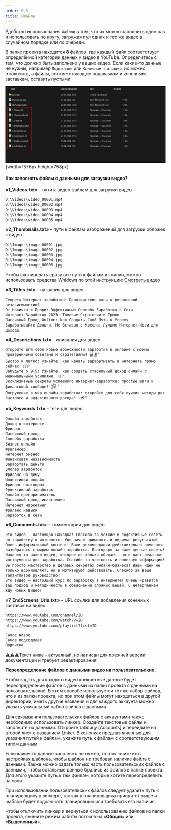 ```yaml
---
order: 0.3
title: 📑Файлы
---
```


Удобство использования `Файлов` в том, что их можно заполнить один раз и использовать по кругу, загружая пул одних и тех же видео в случайном порядке или по очереди.

В папке проекта находится **8** файлов, где каждый файл соответствует определённой категории данных у видео в YouTube. Определитесь с тем, что должно быть заполнено у ваших видео. Если какие-то данные не нужны, например `Подсказки` или `Конечные заставки`, их можно отключить, а файлы, соответствующие подсказкам и конечным заставкам, оставить пустыми.

![](./files.png){width=1576px height=758px}

#### **Как заполнять файлы с данными для загрузки видео?**

**«1_Videos.txt»** – пути к видео файлам для загрузки видео

```
D:\Videos\video_00001.mp4
D:\Videos\video_00002.mp4
D:\Videos\video_00003.mp4
D:\Videos\video_00004.mp4
D:\Videos\video_00005.mp4
```

**«2_Thumbnails.txt»** – пути к файлам изображений для загрузки обложек к видео

```
D:\Images\image_00001.jpg
D:\Images\image_00002.jpg
D:\Images\image_00003.jpg
D:\Images\image_00004.jpg
D:\Images\image_00005.jpg
```

Чтобы скопировать сразу все пути к файлам из папки, можно использовать средства Wnidows по этой инструкции: [Смотреть видео](https://www.youtube.com/watch?v=Z4V6sIms4k4)

**«3_Titles.txt»** – названия для видео

```Plaintext
Секреты Интернет-заработка: Практические шаги к финансовой независимостиой
От Новичка к Профи: Эффективные Способы Заработка в Сети
Интернет-Заработок 2023: Топовые Стратегии и Трюки
Пассивный Доход Online: Как Создать Свой Путь к Успеху
Зарабатывайте Деньги, Не Вставая с Кресла: Лучшие Интернет-Идеи для Дохода
```

**«4_Descriptions.txt»** – описания для видео

```
Откройте для себя новые возможности заработка в онлайне с моими проверенными советами и стратегиями! 💻💰"
Быстро и легко: узнайте, как начать зарабатывать в интернете прямо сейчас! 🚀💸"
Забудьте о 9-5! Узнайте, как создать стабильный доход онлайн с минимальными усилиями. 💼🌐"
Эксклюзивные секреты успешного интернет-заработка: простые шаги к финансовой свободе! 🌟💻"
Погружение в мир онлайн-заработка: откройте для себя лучшие методы для быстрого и эффективного дохода! 💡💳"
```

**«5_Keywords.txt»** – теги для видео

```
Онлайн заработок
Доход в интернете
Фриланс
Пассивный доход
Способы заработка
Бизнес онлайн
Фрилансер
Интернет бизнес
Финансовая независимость
Заработать деньги
Блогер заработок
Фриланс на дому
Инвестиции онлайн
Фриланс платформы
Эффективный заработок
Онлайн предприниматель
Пассивный доход инвестиции
Интернет маркетинг
Фриланс навыки
Заработок в сети
```

**«6_Comments.txt»** – комментарии для видео

```
Это видео — настоящая находка! Спасибо за четкие и эффективные советы по заработку в интернете. Уже начал применять и видимые результаты!
Очень информативный контент! Ваши рекомендации действительно помогают разобраться с миром онлайн-заработка. Благодарю за ваши ценные советы!
Наконец-то нашел видео, которое не только обещает, но и дает реальные инструменты для заработка. Спасибо за честность и полезную информацию!
Вы просто мастерство в деловых секретах онлайн-бизнеса! Ваши идеи не только вдохновляют, но и мотивируют действовать. Спасибо за ваше талантливое руководство!
Это видео – настоящий курс по заработку в интернете! Очень нравится ваш подход и методичность в объяснении сложных вещей. С нетерпением жду новых видео!
```

**«7_EndScreens_Urls.txt»** – URL ссылки для добавления конечных заставок на видео

```
https://www.youtube.com/channel/ID
https://www.youtube.com/watch?v=ID
https://www.youtube.com/playlist?list=ID
```

```
Самое новое
Самое подходящее
Подписка
```



⚠️⚠️⚠️Текст ниже - актуалный, но написан для прежней версии документации и требует редактирования!

**Переопределение файлов с данными видео на пользовательские.**

Чтобы задать для каждого видео конкретные данные будет переопределение файлов с данными из папки проекта с данными на пользовательские. В этом способе используется тот же набор файлов, что и из папки проекта, но при этом файлы могут находиться в другой директории, иметь другие названия и для каждого аккаунта можно указать уникальный набор файлов с данными.

Для связывания пользовательских файлов с аккаунтами также необходимо использовать линкер. Создайте текстовые файлы и заполните их данными. Откройте таблицу \[Accounts\] и перейдите на второй лист с названием Linker. В колонках предназначенных для указания путей к файлам, укажите путь к файлам с соответствующим типом данным.

Если какие-то данные заполнять не нужно, то отключите их в настройках шаблона, чтобы шаблон не требовал наличие файла с данными. Также можно задать только часть пользовательских файлов с данными, чтобы остальные данные брались из файлов в папке проекта. Для этого укажите путь к тем файлам, которые хотите переопределить на свои.

При использовании пользовательских файлов следует удалить путь к планировщику в линкере, так как у планировщика приоритет выше и шаблон будет подключать планировщик или требовать его наличия.

Чтобы отключить линкер и вернуться к использованию файлов из папки проекта, смените режим работы потоков на «**Общий**» или «**Выделенный**».